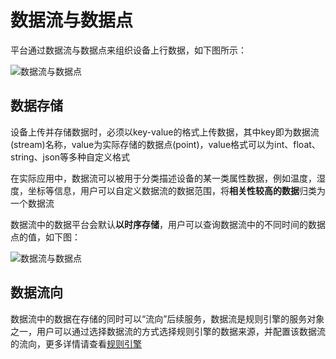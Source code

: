 # 数据流与数据点


平台通过数据流与数据点来组织设备上行数据，如下图所示：

![数据流与数据点](/images/数据流与数据点1.png)

## 数据存储

设备上传并存储数据时，必须以key-value的格式上传数据，其中key即为数据流(stream)名称，value为实际存储的数据点(point)，value格式可以为int、float、string、json等多种自定义格式

在实际应用中，数据流可以被用于分类描述设备的某一类属性数据，例如温度，湿度，坐标等信息，用户可以自定义数据流的数据范围，将**相关性较高的数据**归类为一个数据流

数据流中的数据平台会默认**以时序存储**，用户可以查询数据流中的不同时间的数据点的值，如下图：

![数据流与数据点](/images/数据流与数据点2.png)


## 数据流向

数据流中的数据在存储的同时可以“流向”后续服务，数据流是规则引擎的服务对象之一，用户可以通过选择数据流的方式选择规则引擎的数据来源，并配置该数据流的流向，更多详情请查看[规则引擎](/book/manual/rule-engine/introduce.md)

